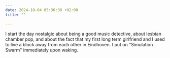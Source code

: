 ```yaml
---
date: 2024-10-04 05:36:38 +02:00
title: ""

---
```

I start the day nostalgic about being a good music detective, about lesbian chamber pop, and about the fact that my first long term girlfriend and I used to live a block away from each other in Eindhoven. I put on "Simulation Swarm" immediately upon waking. 
